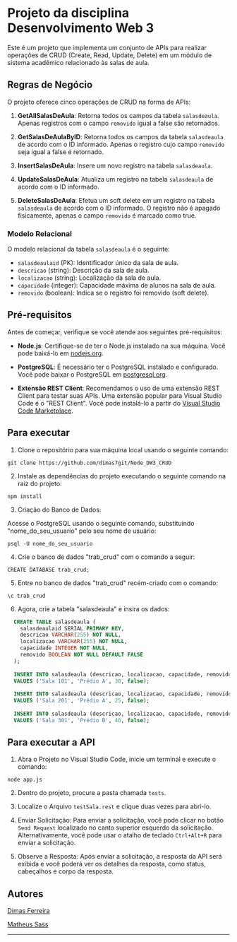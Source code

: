 # Projeto da disciplina Desenvolvimento Web 3

Este é um projeto que implementa um conjunto de APIs para realizar operações de CRUD (Create, Read, Update, Delete) em um módulo de sistema acadêmico relacionado às salas de aula.

## Regras de Negócio

O projeto oferece cinco operações de CRUD na forma de APIs:

1. **GetAllSalasDeAula**: Retorna todos os campos da tabela `salasdeaula`. Apenas registros com o campo `removido` igual a false são retornados.

2. **GetSalasDeAulaByID**: Retorna todos os campos da tabela `salasdeaula` de acordo com o ID informado. Apenas o registro cujo campo `removido` seja igual a false é retornado.

3. **InsertSalasDeAula**: Insere um novo registro na tabela `salasdeaula`.

4. **UpdateSalasDeAula**: Atualiza um registro na tabela `salasdeaula` de acordo com o ID informado.

5. **DeleteSalasDeAula**: Efetua um soft delete em um registro na tabela `salasdeaula` de acordo com o ID informado. O registro não é apagado fisicamente, apenas o campo `removido` é marcado como true.

### Modelo Relacional

O modelo relacional da tabela `salasdeaula` é o seguinte:

- `salasdeaulaid` (PK): Identificador único da sala de aula.
- `descricao` (string): Descrição da sala de aula.
- `localizacao` (string): Localização da sala de aula.
- `capacidade` (integer): Capacidade máxima de alunos na sala de aula.
- `removido` (boolean): Indica se o registro foi removido (soft delete).

## Pré-requisitos


Antes de começar, verifique se você atende aos seguintes pré-requisitos:

- **Node.js**: Certifique-se de ter o Node.js instalado na sua máquina. Você pode baixá-lo em [nodejs.org](https://nodejs.org/).

- **PostgreSQL**: É necessário ter o PostgreSQL instalado e configurado. Você pode baixar o PostgreSQL em [postgresql.org](https://www.postgresql.org/).

- **Extensão REST Client**: Recomendamos o uso de uma extensão REST Client para testar suas APIs. Uma extensão popular para Visual Studio Code é o "REST Client". Você pode instalá-lo a partir do [Visual Studio Code Marketplace](https://marketplace.visualstudio.com/items?itemName=humao.rest-client).

## Para executar

1. Clone o repositório para sua máquina local usando o seguinte comando:

```code
git clone https://github.com/dimas7git/Node_DW3_CRUD
```

2. Instale as dependências do projeto executando o seguinte comando na raiz do projeto:

```code
npm install
```

3. Criação do Banco de Dados:

Acesse o PostgreSQL usando o seguinte comando, substituindo "nome_do_seu_usuario" pelo seu nome de usuário:

```code
psql -U nome_do_seu_usuario
```

4. Crie o banco de dados "trab_crud" com o comando a seguir:

```code
CREATE DATABASE trab_crud;
```

5. Entre no banco de dados "trab_crud" recém-criado com o comando:

```code
\c trab_crud
```

6. Agora, crie a tabela "salasdeaula" e insira os dados:
  
```sql
  CREATE TABLE salasdeaula (
    salasdeaulaid SERIAL PRIMARY KEY,
    descricao VARCHAR(255) NOT NULL,
    localizacao VARCHAR(255) NOT NULL,
    capacidade INTEGER NOT NULL,
    removido BOOLEAN NOT NULL DEFAULT FALSE
  );
  
  INSERT INTO salasdeaula (descricao, localizacao, capacidade, removido)
  VALUES ('Sala 101', 'Prédio A', 30, false);
  
  INSERT INTO salasdeaula (descricao, localizacao, capacidade, removido)
  VALUES ('Sala 201', 'Prédio A', 25, false);
  
  INSERT INTO salasdeaula (descricao, localizacao, capacidade, removido)
  VALUES ('Sala 301', 'Prédio B', 40, false);
```

## Para executar a API

  1. Abra o Projeto no Visual Studio Code, inicie um terminal e execute o comando:
  
```code
node app.js
```
  
  2. Dentro do projeto, procure a pasta chamada `tests`.
  
  4. Localize o Arquivo `testSala.rest` e clique duas vezes para abri-lo.
  
  5. Enviar Solicitação: Para enviar a solicitação, você pode clicar no botão `Send Request` localizado no canto superior esquerdo da solicitação. Alternativamente, você pode usar o atalho de teclado `Ctrl+Alt+R` para enviar a solicitação.
  
  6. Observe a Resposta: Após enviar a solicitação, a resposta da API será exibida e você poderá ver os detalhes da resposta, como status, cabeçalhos e corpo da resposta.

## Autores

[Dimas Ferreira](https://github.com/dimas7git)

[Matheus Sass](https://github.com/sassmatheus)

---
